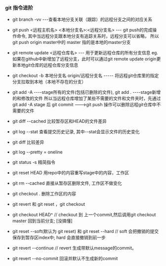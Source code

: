 ### git 指令进阶

* git branch -vv ---查看本地分支关联（跟踪）的远程分支之间的对应关系

* git push <远程主机名> <本地分支名>:<远程分支名> --- git push的完成操作命令, 其中当远程分支跟本地分支有追踪关系时，远程分支可以省略，
所以git push origin master中的 master 指的是本地的master分支

* git remote update <远程仓库名> --- 用于更新远程仓库的所有分支信息
eg. 如果在github中新增加了远程分支，此时可以通过git remote update origin更新本地git仓库的远程仓库分支信息

* git checkout -b 本地分支名 origin/远程分支名  ----- 将远程git仓库里的指定分支拉取到本地（本地不存在的分支）

* git add -A ----stage所有的文件(包括已删除的文件), git add . ----stage新增的和修改的文件
所以当远程仓库增加了某些不需要的文件和文件夹时，先通过 git add -A stage 后 git commit --->git push 操作可以删除远程git仓库中不需要的文件

* git diff --cached  比较暂存区和HEAD的文件差异

* git  log  --stat  查看提交历史记录, 其中--stat会显示文件的历史变化

* git diff   比较差异 

* git log --pretty = oneline

* git status -s  精简指令

* git  reset HEAD 用repo中的内容重写stage中的内容，工作区

* git rm --cached <file> 直接从暂存区删除文件, 工作区不做变化

* git checkout . 删除工作区的内容

* git revert 和 git reset ，git checkout

* git checkout HEAD^ // checkout 到 上一个commit,然后调用git checkout master 回到当前分支; [没搞懂]

* git reset --soft(默认为 git reset) 和 git reset --hard  // soft 会把撤销的提交保存到暂存区index中; hard 会直接撤销到前一步

* git revert --continue  // revert 生成带默认message的commit。

* git revert  <commit ID> --no-commit  回滚并默认不生成新的commit
